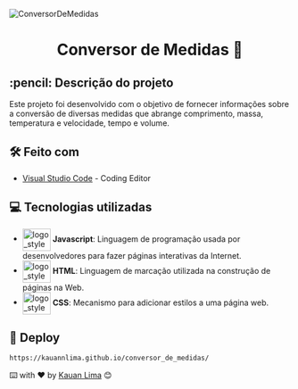 ![ConversorDeMedidas](https://github.com/kauannlima/conversor_de_medidas/assets/124539523/259aaf54-ee4b-421d-8a73-65144976919e)

<h1 align="center">
 Conversor de Medidas 📖
</h1>


<h2>
  :pencil: Descrição do projeto
</h2>

<p>
Este projeto foi desenvolvido com o objetivo de fornecer informações sobre a conversão de diversas medidas que abrange comprimento, massa, temperatura e velocidade, tempo e volume.
</p>

## 🛠️ Feito com
* [Visual Studio Code](https://code.visualstudio.com) - Coding Editor

## 💻 Tecnologias utilizadas
- <img align="center" alt="logo_styled_components" height="40" width="50" src="https://cdn.jsdelivr.net/gh/devicons/devicon/icons/javascript/javascript-original.svg"> **Javascript**: Linguagem de programação usada por desenvolvedores para fazer páginas interativas da Internet.
- <img align="center" alt="logo_styled_components" height="40" width="50" src="https://cdn.jsdelivr.net/gh/devicons/devicon/icons/html5/html5-original.svg"> **HTML**: Linguagem de marcação utilizada na construção de páginas na Web.
- <img align="center" alt="logo_styled_components" height="40" width="50" src="https://cdn.jsdelivr.net/gh/devicons/devicon/icons/css3/css3-original.svg"> **CSS**: Mecanismo para adicionar estilos a uma página web.

## :link: Deploy

```
https://kauannlima.github.io/conversor_de_medidas/
```
⌨️ with ❤️ by [Kauan Lima](https://github.com/kauannlima) 😊
